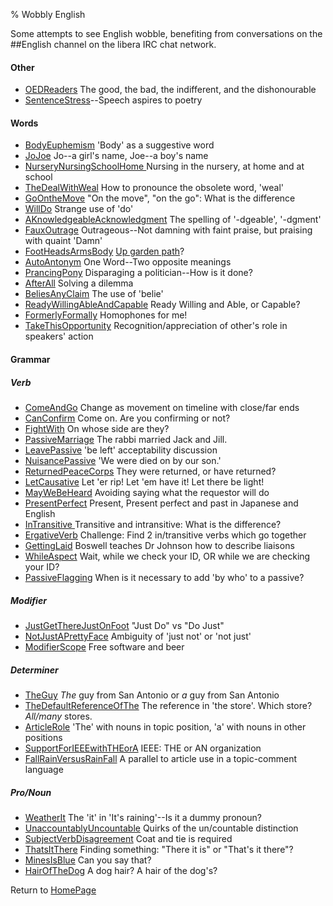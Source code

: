 % Wobbly English

Some attempts to see English wobble, benefiting from conversations on the ##English channel on the libera IRC chat network.

#### Other

* [OEDReaders](OEDReaders.html) The good, the bad, the indifferent, and the dishonourable
* [SentenceStress](SentenceStress.html)--Speech aspires to poetry

#### Words

* [BodyEuphemism](BodyEuphemism.html) 'Body' as a suggestive word
* [JoJoe](JoJoe.html) Jo--a girl's name, Joe--a boy's name
* [NurseryNursingSchoolHome ](NurseryNursingSchoolHome.html) Nursing in the nursery, at home and at school
* [TheDealWithWeal](TheDealWithWeal.html) How to pronounce the obsolete word, 'weal'
* [GoOntheMove](GoOntheMove.html) "On the move", "on the go": What is the difference
* [WillDo](WillDo.html) Strange use of 'do'
* [AKnowledgeableAcknowledgment](AKnowledgeableAcknowledgment.html) The spelling of '-dgeable', '-dgment'
* [FauxOutrage](FauxOutrage.html) Outrageous--Not damning with faint praise, but praising with quaint 'Damn'
* [FootHeadsArmsBody](FootHeadsArmsBody.html) [Up garden path](https://en.wikipedia.org/wiki/Garden-path_sentence)?
* [AutoAntonym](AutoAntonym.html) One Word--Two opposite meanings
* [PrancingPony](PrancingPony.html) Disparaging a politician--How is it done?
* [AfterAll](AfterAll.html) Solving a dilemma
* [BeliesAnyClaim](BeliesAnyClaim.html) The use of 'belie'
* [ReadyWillingAbleAndCapable](ReadyWillingAbleAndCapable.html) Ready Willing and Able, or Capable?
* [FormerlyFormally](FormerlyFormally.html) Homophones for me!
* [TakeThisOpportunity](TakeThisOpportunity.html) Recognition/appreciation of other's role in speakers' action

#### Grammar

##### Verb

* [ComeAndGo](ComeAndGo.html) Change as movement on timeline with close/far ends
* [CanConfirm](CanConfirm.html) Come on. Are you confirming or not?
* [FightWith](FightWith.html) On whose side are they?
* [PassiveMarriage](PassiveMarriage.html) The rabbi married Jack and Jill.
* [LeavePassive](LeavePassive.html) 'be left' acceptability discussion
* [NuisancePassive](NuisancePassive.html) 'We were died on by our son.'
* [ReturnedPeaceCorps](ReturnedPeaceCorps.html) They were returned, or have returned?
* [LetCausative](LetCausative.html) Let 'er rip! Let 'em have it! Let there be light!
* [MayWeBeHeard](MayWeBeHeard.html) Avoiding saying what the requestor will do
* [PresentPerfect](PresentPerfect.html) Present, Present perfect and past in Japanese and English
* [InTransitive ](InTransitive.html) Transitive and intransitive: What is the difference?
* [ErgativeVerb](ErgativeVerb.html) Challenge: Find 2 in/transitive verbs which go together
* [GettingLaid](GettingLaid.html) Boswell teaches Dr Johnson how to describe liaisons
* [WhileAspect](WhileAspect.html) Wait, while we check your ID, OR while we are checking your ID?
* [PassiveFlagging](PassiveFlagging.html) When is it necessary to add 'by who' to a passive?

##### Modifier

* [JustGetThereJustOnFoot](JustGetThereJustOnFoot.html) "Just Do" vs "Do Just"
* [NotJustAPrettyFace](NotJustAPrettyFace.html) Ambiguity of 'just not' or 'not just'
* [ModifierScope](ModifierScope.html) Free software and beer

##### Determiner

* [TheGuy](TheGuy.html) *The* guy from San Antonio or *a* guy from San Antonio
* [TheDefaultReferenceOfThe](TheDefaultReferenceOfThe.html) The reference in 'the store'. Which store? *All/many* stores.
* [ArticleRole](ArticleRole.html) 'The' with nouns in topic position, 'a' with nouns in other positions
* [SupportForIEEEwithTHEorA](SupportForIEEEwithTHEorA.html) IEEE: THE or AN organization
* [FallRainVersusRainFall](FallRainVersusRainFall.html) A parallel to article use in a topic-comment language

##### Pro/Noun
* [WeatherIt](WeatherIt.html) The 'it' in 'It's raining'--Is it a dummy pronoun?
* [UnaccountablyUncountable](UnaccountablyUncountable.html) Quirks of the un/countable distinction 
* [SubjectVerbDisagreement](SubjectVerbDisagreement.html) Coat and tie is required
* [ThatsItThere](ThatsItThere.html) Finding something: "There it is" or "That's it there"?
* [MinesIsBlue](MinesIsBlue.html) Can you say that?
* [HairOfTheDog](HairOfTheDog.html) A dog hair? A hair of the dog's?

Return to [HomePage](HomePage.html)
